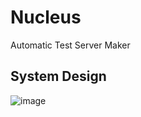# Nucleus
Automatic Test Server Maker 
## System Design 
![image](https://github.com/user-attachments/assets/3e08f2dc-080c-4e00-a856-2e97147abd2a)
